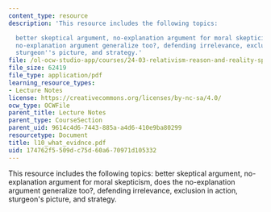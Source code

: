 ```yaml
---
content_type: resource
description: 'This resource includes the following topics:

  better skeptical argument, no-explanation argument for moral skepticism, does the
  no-explanation argument generalize too?, defending irrelevance, exclusion in action,
  sturgeon''s picture, and strategy.'
file: /ol-ocw-studio-app/courses/24-03-relativism-reason-and-reality-spring-2005/174762f5509dc75d60a670971d105332_l10_what_evidnce.pdf
file_size: 62419
file_type: application/pdf
learning_resource_types:
- Lecture Notes
license: https://creativecommons.org/licenses/by-nc-sa/4.0/
ocw_type: OCWFile
parent_title: Lecture Notes
parent_type: CourseSection
parent_uid: 9614c4d6-7443-885a-a4d6-410e9ba80299
resourcetype: Document
title: l10_what_evidnce.pdf
uid: 174762f5-509d-c75d-60a6-70971d105332
---
```

This resource includes the following topics:
better skeptical argument, no-explanation argument for moral skepticism, does the no-explanation argument generalize too?, defending irrelevance, exclusion in action, sturgeon's picture, and strategy.